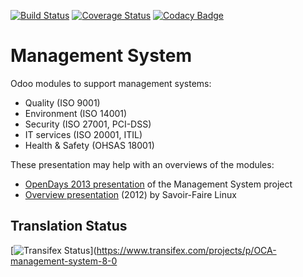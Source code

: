 [![Build Status](https://travis-ci.org/OCA/management-system.svg?branch=8.0)](https://travis-ci.org/OCA/management-system)
[![Coverage Status](https://coveralls.io/repos/OCA/management-system/badge.png?branch=8.0)](https://coveralls.io/r/OCA/management-system?branch=8.0)
[![Codacy Badge](https://www.codacy.com/project/badge/c78df5686f514ce5b8323ccdf1335955)](https://www.codacy.com/public/dreispt/management-system)

# Management System

Odoo modules to support management systems:

* Quality (ISO 9001)
* Environment (ISO 14001)
* Security (ISO 27001, PCI-DSS)
* IT services (ISO 20001, ITIL)
* Health & Safety (OHSAS 18001)

These presentation may help with an overviews of the modules:

* [OpenDays 2013 presentation](http://www.slideshare.net/max3903/iso-anmanagement-systemswithopenerpena) of the Management System project
* [Overview presentation](http://www.slideshare.net/max3903/openerp-management-system-modules) (2012) by Savoir-Faire Linux

Translation Status
------------------
[![Transifex Status](https://www.transifex.com/projects/p/OCA-management-system-8-0/chart/image_png)](https://www.transifex.com/projects/p/OCA-management-system-8-0
